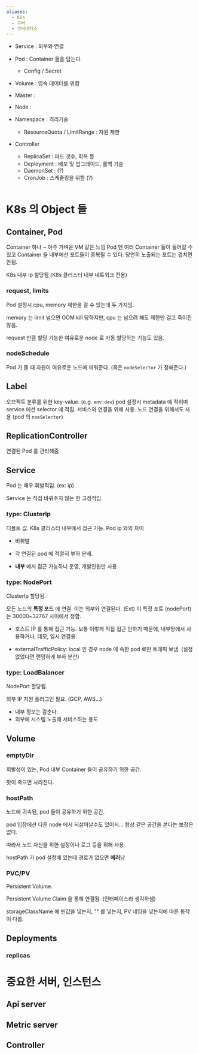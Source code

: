 ```yaml
---
aliases:
  - K8s
  - 쿠버
  - 쿠버네티스
---
```



- Service : 외부와 연결
- Pod : Container 들을 담는다.
	- Config / Secret
- Volume : 영속 데이터를 위함

- Master : 
- Node : 

- Namespace : 격리기술
	- ResourceQuota / LimitRange : 자원 제한

- Controller
	- ReplicaSet : 파드 갯수, 회복 등
	- Deployment : 배포 및 업그레이드, 롤백 기술
	- DaemonSet : (?)
	- CronJob : 스케쥴링을 위함 (?)


```mermaid
```


# K8s 의 Object 들

## Container, Pod

Container 하나 ~ 아주 가벼운 VM 같은 느낌
Pod 엔 여러 Container 들이 들어갈 수 있고 Container 들 내부에선 포트들이 중복될 수 있다. 당연히 노출되는 포트는 겹치면 안됨.

K8s 내부 ip 할당됨 (K8s 클러스터 내부 네트워크 전용)

### request, limits

Pod 설정시 cpu, memory 제한을 걸 수 있는데 두 가지임.

memory 는 limit 넘으면 OOM kill 당하지만, cpu 는 넘으려 해도 제한만 걸고 죽이진 않음.

request 만큼 할당 가능한 여유로운 node 로 자동 할당하는 기능도 있음.

### nodeSchedule

Pod 가 뜰 때 자원이 여유로운 노드에 띄워준다. (혹은 `nodeSelector`  가 정해준다.) 


## Label

오브젝트 분류를 위한 key-value. (e.g. `env:dev`)
pod 설정시 metadata 에 적히며 service 에선 selector 에 적힘. 서비스와 연결을 위해 사용.
노드 연결을 위해서도 사용 (pod 의 `noeSelector`)


## ReplicationController

연결된 Pod 를 관리해줌



## Service

Pod 는 매우 휘발적임. (ex: ip)

Service 는 직접 바꿔주지 않는 한 고정적임. 

### type: ClusterIp

디폴트 값. K8s 클러스터 내부에서 접근 가능.
Pod ip 와의 차이
- 비휘발
- 각 연결된 pod 에 적절히 부하 분배.

- **내부** 에서 접근 가능하니 운영, 개발인원만 사용

### type: NodePort

ClusterIp 할당됨.

모든 노드의 **특정 포드** 에 연결. 이는 외부와 연결된다. (Ext)
이 특정 포트 (nodePort) 는 30000~32767 사이에서 정함.

- 호스트 IP 를 통해 접근 가능.
보통 이렇게 직접 접근 안하기 때문에, 내부망에서 사용하거나, 데모, 임시 연결용.

- externalTrafficPolicy: local 인 경우 node 에 속한 pod 로만 트래픽 보냄. (설정 없었다면 랜덤하게 부하 분산)

### type: LoadBalancer

NodePort 할당됨.

외부 IP 지원 플러그인 필요. (GCP, AWS...)

- 내부 정보는 감춘다.
- 외부에 시스템 노출해 서비스하는 용도



## Volume

### emptyDir

휘발성이 있는, Pod 내부 Container 들이 공유하기 위한 공간.

팟이 죽으면 사라진다.

### hostPath

노드에 귀속된, pod 들이 공유하기 위한 공간.

pod 입장에선 다른 node 에서 되살아날수도 있어서... 항상 같은 공간을 본다는 보장은 없다.

따라서 노드 자신을 위한 설정이나 로그 등을 위해 사용

hostPath 가 pod 설정에 있는데 경로가 없으면 **에러**남

### PVC/PV

Persistent Volume.

Persistent Volume Claim 을 통해 연결됨. (인터페이스라 생각하셈)

storageClassName 에 빈값을 넣는지, "" 를 넣는지, PV 네임을 넣는지에 따른 동작이 다름.



## Deployments

### replicas



# 중요한 서버, 인스턴스

## Api server

## Metric server

## Controller








